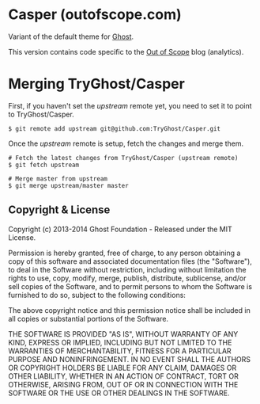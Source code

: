 # Casper (outofscope.com)

Variant of the default theme for [Ghost](http://github.com/tryghost/ghost/).

This version contains code specific to the [Out of Scope](http://www.outofscope.com) blog (analytics).

# Merging TryGhost/Casper

First, if you haven't set the *upstream* remote yet, you need to set it to point to TryGhost/Casper.

```
$ git remote add upstream git@github.com:TryGhost/Casper.git
```

Once the *upstream* remote is setup, fetch the changes and merge them.

```
# Fetch the latest changes from TryGhost/Casper (upstream remote)
$ git fetch upstream

# Merge master from upstream
$ git merge upstream/master master
```

## Copyright & License

Copyright (c) 2013-2014 Ghost Foundation - Released under the MIT License.

Permission is hereby granted, free of charge, to any person obtaining a copy of this software and associated documentation files (the "Software"), to deal in the Software without restriction, including without limitation the rights to use, copy, modify, merge, publish, distribute, sublicense, and/or sell copies of the Software, and to permit persons to whom the Software is furnished to do so, subject to the following conditions:

The above copyright notice and this permission notice shall be included in all copies or substantial portions of the Software.

THE SOFTWARE IS PROVIDED "AS IS", WITHOUT WARRANTY OF ANY KIND, EXPRESS OR IMPLIED, INCLUDING BUT NOT LIMITED TO THE WARRANTIES OF MERCHANTABILITY, FITNESS FOR A PARTICULAR PURPOSE AND
NONINFRINGEMENT. IN NO EVENT SHALL THE AUTHORS OR COPYRIGHT HOLDERS BE LIABLE FOR ANY CLAIM, DAMAGES OR OTHER LIABILITY, WHETHER IN AN ACTION OF CONTRACT, TORT OR OTHERWISE, ARISING FROM, OUT OF OR IN CONNECTION WITH THE SOFTWARE OR THE USE OR OTHER DEALINGS IN THE SOFTWARE.
